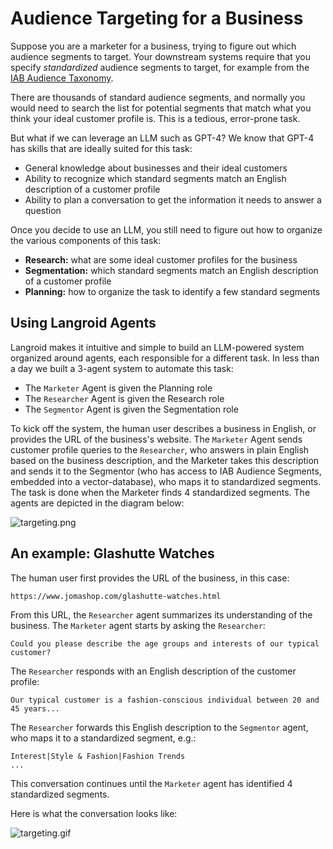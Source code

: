 # Audience Targeting for a Business

Suppose you are a marketer for a business, trying to figure out which 
audience segments to target.
Your downstream systems require that you specify _standardized_ audience segments
to target, for example from the [IAB Audience Taxonomy](https://iabtechlab.com/standards/audience-taxonomy/).

There are thousands of standard audience segments, and normally you would need 
to search the list for potential segments that match what you think your ideal
customer profile is. This is a tedious, error-prone task.

But what if we can leverage an LLM such as GPT-4?
We know that GPT-4 has  skills that are ideally suited for this task:

- General knowledge about businesses and their ideal customers
- Ability to recognize which standard segments match an English description of a customer profile
- Ability to plan a conversation to get the information it needs to answer a question


Once you decide to use an LLM, you still need to figure out how to organize the 
various components of this task:

- **Research:** what are some ideal customer profiles for the business
- **Segmentation:** which standard segments match an English description of a customer profile
- **Planning:** how to organize the task to identify a few standard segments

## Using Langroid Agents 

Langroid makes it intuitive and simple to build an LLM-powered system organized
around agents, each responsible for a different task.
In less than a day we built a 3-agent system to automate this task:

- The `Marketer` Agent is given the Planning role
- The `Researcher` Agent is given the Research role
- The `Segmentor` Agent is given the Segmentation role

To kick off the system, the human user describes a business in English,
or provides the URL of the business's website. 
The `Marketer` Agent sends
customer profile queries to the `Researcher`, who answers in plain English based on 
the business description, and the Marketer takes this description and sends it to the Segmentor (who has
access to IAB Audience Segments, embedded into a vector-database), 
who maps it to standardized segments. The task is done when the Marketer finds 4 standardized segments. 
The agents are depicted in the diagram below:

![targeting.png](targeting.png)

## An example: Glashutte Watches

The human user first provides the URL of the business, in this case:
```text
https://www.jomashop.com/glashutte-watches.html
```
From this URL, the `Researcher` agent summarizes its understanding of the business.
The `Marketer` agent starts by asking the `Researcher`:
``` 
Could you please describe the age groups and interests of our typical customer?
```
The `Researcher` responds with an English description of the customer profile:
```text
Our typical customer is a fashion-conscious individual between 20 and 45 years...
```
The `Researcher` forwards this English description to the `Segmentor` agent, who
maps it to a standardized segment, e.g.:
```text
Interest|Style & Fashion|Fashion Trends
...
```
This conversation continues until the `Marketer` agent has identified 4 standardized segments.

Here is what the conversation looks like:

![targeting.gif](targeting.gif)

